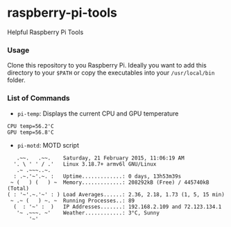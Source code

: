 raspberry-pi-tools
==================

Helpful Raspberry Pi Tools

### Usage

Clone this repository to you Raspberry Pi. Ideally you want to add this directory to your `$PATH` or copy the executables into your `/usr/local/bin` folder.

### List of Commands

* `pi-temp`: Displays the current CPU and GPU temperature

```
CPU temp=56.2'C
GPU temp=56.8'C
```

* `pi-motd`: MOTD script

```
   .~~.   .~~.    Saturday, 21 February 2015, 11:06:19 AM
  '. \ ' ' / .'   Linux 3.18.7+ armv6l GNU/Linux
   .~ .~~~..~.
  : .~.'~'.~. :   Uptime.............: 0 days, 13h53m39s
 ~ (   ) (   ) ~  Memory.............: 208292kB (Free) / 445740kB (Total)
( : '~'.~.'~' : ) Load Averages......: 2.36, 2.18, 1.73 (1, 5, 15 min)
 ~ .~ (   ) ~. ~  Running Processes..: 89
  (  : '~' :  )   IP Addresses.......: 192.168.2.109 and 72.123.134.1
   '~ .~~~. ~'    Weather............: 3°C, Sunny
       '~'
```
